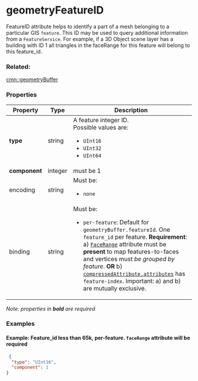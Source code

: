 # geometryFeatureID

FeatureID attribute helps to identify a part of a mesh belonging to a particular GIS `feature`. This ID may be used to query additional information from a `FeatureService`. For example, if a 3D Object scene layer has a building with ID 1 all triangles in the faceRange for this feature will belong to this feature_id.

### Related:

[cmn::geometryBuffer](geometryBuffer.cmn.md)
### Properties

| Property | Type | Description |
| --- | --- | --- |
| **type** | string | A feature integer ID.<div>Possible values are:<ul><li>`UInt16`</li><li>`UInt32`</li><li>`UInt64`</li></ul></div> |
| **component** | integer | must be 1 |
| encoding | string | <div>Must be:<ul><li>`none`</li></ul></div> |
| binding | string | <div>Must be:<ul><li>`per-feature`: Default for `geometryBuffer.featureId`. One `feature_id` per feature. **Requirement**: a) [`FaceRange`](geometryFaceRange.cmn.md) attribute must be **present** to map features-to-faces and vertices must _be grouped by feature_. **OR** b) [`compressedAttribute.attributes`](compressedAttributes.cmn.md) has `feature-index`. Important: a) and b) are mutually exclusive.</li></ul></div> |

*Note: properties in **bold** are required*

### Examples 

#### Example: Feature_id less than 65k, per-feature. `faceRange` attribute will be required 

```json
 {
  "type": "UInt16",
  "component": 1
} 
```

